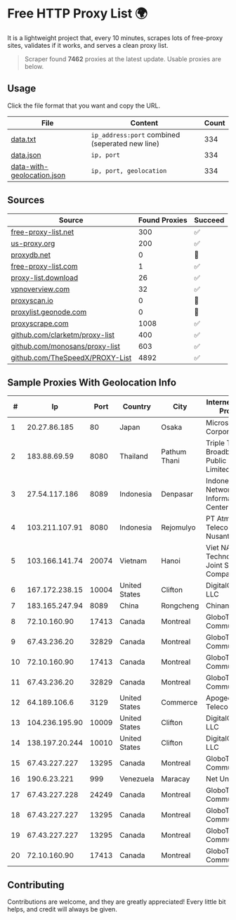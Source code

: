 
# Free HTTP Proxy List 🌍

It is a lightweight project that, every 10 minutes, scrapes lots of free-proxy sites, validates if it works, and serves a clean proxy list.


> Scraper found **7462** proxies at the latest update. Usable proxies are below.

## Usage

Click the file format that you want and copy the URL.


|File|Content|Count|
|----|-------|-----|
|[data.txt](https://raw.githubusercontent.com/themiralay/Proxy-List-World/master/data.txt)|`ip_address:port` combined (seperated new line)|334|
|[data.json](https://raw.githubusercontent.com/themiralay/Proxy-List-World/master/data.json)|`ip, port`|334|
|[data-with-geolocation.json](https://raw.githubusercontent.com/themiralay/Proxy-List-World/master/data-with-geolocation.json)|`ip, port, geolocation`|334|

## Sources

|Source|Found Proxies|Succeed|
|------|-------------|-------|
|[free-proxy-list.net](https://free-proxy-list.net)|300|✅|
|[us-proxy.org](https://www.us-proxy.org)|200|✅|
|[proxydb.net](http://proxydb.net)|0|🚫|
|[free-proxy-list.com](https://free-proxy-list.com/?page=&port=&type%5B%5D=http&type%5B%5D=https&up_time=0&search=Search)|1|✅|
|[proxy-list.download](https://www.proxy-list.download/HTTP)|26|✅|
|[vpnoverview.com](https://vpnoverview.com/privacy/anonymous-browsing/free-proxy-servers)|32|✅|
|[proxyscan.io](https://www.proxyscan.io)|0|🚫|
|[proxylist.geonode.com](https://proxylist.geonode.com/api/proxy-list?limit=300&page=1&sort_by=lastChecked&sort_type=desc&protocols=http,https)|0|🚫|
|[proxyscrape.com](https://api.proxyscrape.com/v2/?request=displayproxies&protocol=http&timeout=10000&country=all&ssl=all&anonymity=all)|1008|✅|
|[github.com/clarketm/proxy-list](https://raw.githubusercontent.com/clarketm/proxy-list/master/proxy-list-raw.txt)|400|✅|
|[github.com/monosans/proxy-list](https://raw.githubusercontent.com/monosans/proxy-list/main/proxies/http.txt)|603|✅|
|[github.com/TheSpeedX/PROXY-List](https://raw.githubusercontent.com/TheSpeedX/PROXY-List/master/http.txt)|4892|✅|


## Sample Proxies With Geolocation Info

|#|Ip|Port|Country|City|Internet Service Provider|
|-|--|----|-------|----|-------------------------|
|1|20.27.86.185|80|Japan|Osaka|Microsoft Corporation|
|2|183.88.69.59|8080|Thailand|Pathum Thani|Triple T Broadband Public Company Limited|
|3|27.54.117.186|8089|Indonesia|Denpasar|Indonesia Network Information Center|
|4|103.211.107.91|8080|Indonesia|Rejomulyo|PT Atmega Telecomindo Nusantara|
|5|103.166.141.74|20074|Vietnam|Hanoi|Viet NAM Cloud Technology Joint Stock Company|
|6|167.172.238.15|10004|United States|Clifton|DigitalOcean, LLC|
|7|183.165.247.94|8089|China|Rongcheng|Chinanet|
|8|72.10.160.90|17413|Canada|Montreal|GloboTech Communications|
|9|67.43.236.20|32829|Canada|Montreal|GloboTech Communications|
|10|72.10.160.90|17413|Canada|Montreal|GloboTech Communications|
|11|67.43.236.20|32829|Canada|Montreal|GloboTech Communications|
|12|64.189.106.6|3129|United States|Commerce|Apogee Telecom Inc.|
|13|104.236.195.90|10009|United States|Clifton|DigitalOcean, LLC|
|14|138.197.20.244|10010|United States|Clifton|DigitalOcean, LLC|
|15|67.43.227.227|13295|Canada|Montreal|GloboTech Communications|
|16|190.6.23.221|999|Venezuela|Maracay|Net Uno|
|17|67.43.227.228|24249|Canada|Montreal|GloboTech Communications|
|18|67.43.227.227|13295|Canada|Montreal|GloboTech Communications|
|19|67.43.227.227|13295|Canada|Montreal|GloboTech Communications|
|20|72.10.160.90|17413|Canada|Montreal|GloboTech Communications|



## Contributing

Contributions are welcome, and they are greatly appreciated! Every
little bit helps, and credit will always be given.

